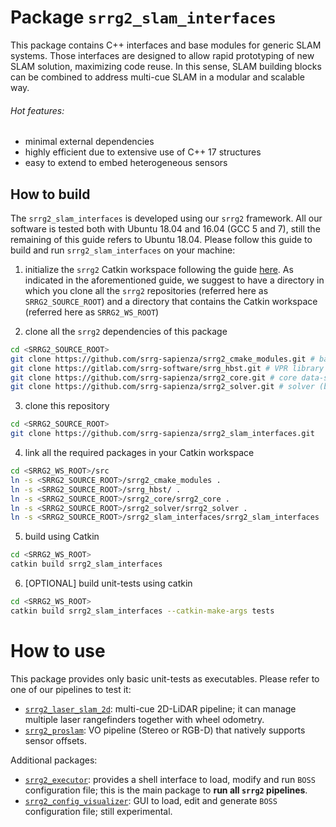 # Package `srrg2_slam_interfaces`

This package contains C++ interfaces and base modules for generic SLAM systems. Those interfaces are designed to allow rapid prototyping of new SLAM solution, maximizing code reuse. In this sense, SLAM building blocks can be combined to address multi-cue SLAM in a modular and scalable way.

###### Hot features:
* minimal external dependencies
* highly efficient due to extensive use of C++ 17 structures
* easy to extend to embed heterogeneous sensors

## How to build
The `srrg2_slam_interfaces` is developed using our `srrg2` framework.
All our software is tested both with Ubuntu 18.04 and 16.04 (GCC 5 and 7), still the remaining of this guide refers to Ubuntu 18.04.
Please follow this guide to build and run `srrg2_slam_interfaces` on your machine:

1. initialize the `srrg2` Catkin workspace following the guide [here](https://github.com/srrg-sapienza/srrg2_core/tree/master/srrg2_core). As indicated in the aforementioned guide, we suggest to have a directory in which you clone all the `srrg2` repositories (referred here as `SRRG2_SOURCE_ROOT`) and a directory that contains the Catkin workspace (referred here as `SRRG2_WS_ROOT`)

2. clone all the `srrg2` dependencies of this package
```bash
cd <SRRG2_SOURCE_ROOT>
git clone https://github.com/srrg-sapienza/srrg2_cmake_modules.git # basic cmake-modules
git clone https://gitlab.com/srrg-software/srrg_hbst.git # VPR library (to compute loop closures in Visual-SLAM pipelines)
git clone https://github.com/srrg-sapienza/srrg2_core.git # core data-structures and
git clone https://github.com/srrg-sapienza/srrg2_solver.git # solver (both for registration and global optimization)
```

3. clone this repository
```bash
cd <SRRG2_SOURCE_ROOT>
git clone https://github.com/srrg-sapienza/srrg2_slam_interfaces.git
```

4. link all the required packages in your Catkin workspace
```bash
cd <SRRG2_WS_ROOT>/src
ln -s <SRRG2_SOURCE_ROOT>/srrg2_cmake_modules .
ln -s <SRRG2_SOURCE_ROOT>/srrg_hbst/ .
ln -s <SRRG2_SOURCE_ROOT>/srrg2_core/srrg2_core .
ln -s <SRRG2_SOURCE_ROOT>/srrg2_solver/srrg2_solver .
ln -s <SRRG2_SOURCE_ROOT>/srrg2_slam_interfaces/srrg2_slam_interfaces .
```

5. build using Catkin
```bash
cd <SRRG2_WS_ROOT>
catkin build srrg2_slam_interfaces
```

6. [OPTIONAL] build unit-tests using catkin
```bash
cd <SRRG2_WS_ROOT>
catkin build srrg2_slam_interfaces --catkin-make-args tests
```

# How to use

This package provides only basic unit-tests as executables. Please refer to one of our pipelines to test it:

* [`srrg2_laser_slam_2d`](https://github.com/srrg-sapienza/srrg2_laser_slam_2d): multi-cue 2D-LiDAR pipeline; it can manage multiple laser rangefinders together with wheel odometry.
* [`srrg2_proslam`](https://github.com/srrg-sapienza/srrg2_proslam): VO pipeline (Stereo or RGB-D) that natively supports sensor offsets.

Additional packages:
* [`srrg2_executor`](https://github.com/srrg-sapienza/srrg2_executor): provides a shell interface to load, modify and run `BOSS` configuration file; this is the main package to **run all `srrg2` pipelines**.
* [`srrg2_config_visualizer`](https://github.com/srrg-sapienza/srrg2_config_visualizer): GUI to load, edit and generate `BOSS` configuration file; still experimental.
